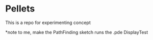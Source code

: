# Pellets
This is a repo for experimenting concept

*note to me, make the PathFinding sketch runs the .pde DisplayTest

